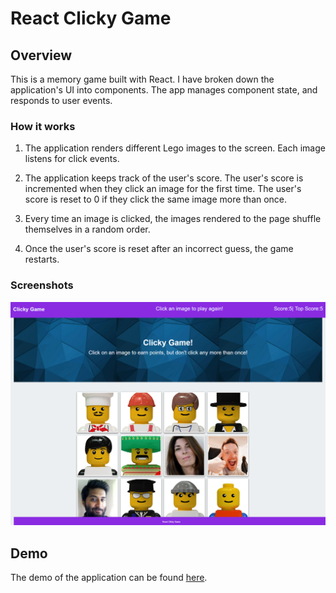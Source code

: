 # React Clicky Game

## Overview

This is a memory game built with React. I have broken down the application's UI into components. The app manages component state, and responds to user events.


### How it works

1. The application renders different Lego images to the screen. Each image listens for click events.

2. The application keeps track of the user's score. The user's score is incremented when they click an image for the first time. The user's score is reset to 0 if they click the same image more than once.

3. Every time an image is clicked, the images rendered to the page shuffle themselves in a random order.

5. Once the user's score is reset after an incorrect guess, the game restarts.

### Screenshots

![home page](src/assets/images/home.png)

## Demo
The demo of the application can be found [here]().

